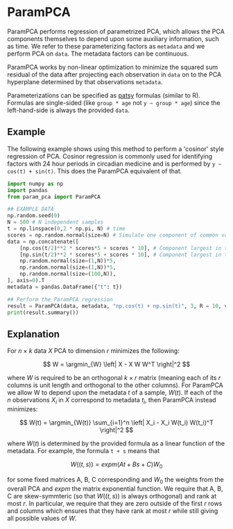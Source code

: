 # ParamPCA

ParamPCA performs regression of parametrized PCA, which allows the PCA components themselves to depend upon some auxiliary information, such as time.
We refer to these parameterizing factors as `metadata` and we perform PCA on `data`.
The metadata factors can be continuous.

ParamPCA works by non-linear optimization to minimize the squared sum residual of the data after projecting each observation in `data` on to the PCA hyperplane determined by that observations `metadata`.

Parameterizations can be specified as [patsy](https://patsy.readthedocs.io/en/latest/overview.html) formulas (similar to R).
Formulas are single-sided (like `group * age` not `y ~ group * age`) since the left-hand-side is always the provided `data`.

## Example

The following example shows using this method to perform a 'cosinor' style regression of PCA.
Cosinor regression is commonly used for identifying factors with 24 hour periods in circadian medicine and is performed by `y ~ cos(t) + sin(t)`.
This does the ParamPCA equivalent of that.

``` python
import numpy as np
import pandas
from param_pca import ParamPCA

## EXAMPLE DATA
np.random.seed(0)
N = 500 # N independent samples
t = np.linspace(0,2 * np.pi, N) # time
scores = np.random.normal(size=N) # Simulate one component of common variation
data = np.concatenate([
    [np.cos(t/2)**2 * scores*5 + scores * 10], # Component largest in this at t=0
    [np.sin(t/2)**2 * scores*5 + scores * 10], # Component largest in this at t=pi (i.e., 12 hours)
    np.random.normal(size=(1,N))*5, 
    np.random.normal(size=(1,N))*5,
    np.random.normal(size=(100,N)),
], axis=0).T
metadata = pandas.DataFrame({"t": t})

## Perform the ParamPCA regression
result = ParamPCA(data, metadata, "np.cos(t) + np.sin(t)", 3, R = 10, verbose=True)
print(result.summary())
```

## Explanation

For $n \times k$ data $X$ PCA to dimension $r$ minimizes the following:

$$ W = \argmin_{W} \left| X - X W W^T \right|^2 $$

where $W$ is required to be an orthogonal $k \times r$ matrix (meaning each of its $r$ columns is unit length and orthogonal to the other columns).
For ParamPCA we allow W to depend upon the metadata $t$ of a sample, $W(t)$.
If each of the $n$ observations $X_i$ in $X$ correspond to metadata $t_i$, then ParamPCA instead minimizes:

$$ W(t) = \argmin_{W(t)} \sum_{i=1}^n \left| X_i - X_i W(t_i) W(t_i)^T \right|^2 $$

where $W(t)$ is determined by the provided formula as a linear function of the metadata.
For example, the formula `t + s` means that 

$$W((t, s)) = expm(A t + B s + C) W_0$$

for some fixed matrices A, B, C corresponding and $W_0$ the weights from the overall PCA and $expm$ the matrix exponential function.
We require that A, B, C are skew-symmteric (so that $W((t,s))$ is always orthogonal) and rank at most $r$.
In particular, we require that they are zero outside of the first $r$ rows and columns which ensures that they have rank at most $r$ while still giving all possible values of $W$.